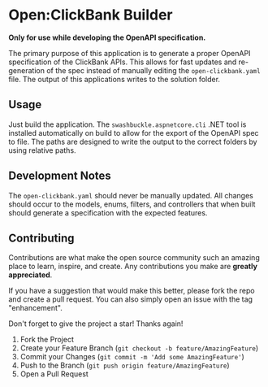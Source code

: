 # Open:ClickBank Builder

**Only for use while developing the OpenAPI specification.**

The primary purpose of this application is to generate a proper OpenAPI specification of the ClickBank APIs. This allows for fast updates and re-generation of the spec instead of manually editing the `open-clickbank.yaml` file. The output of this applications writes to the solution folder.

## Usage

Just build the application. The `swashbuckle.aspnetcore.cli` .NET tool is installed automatically on build to allow for the export of the OpenAPI spec to file. The paths are designed to write the output to the correct folders by using relative paths.

## Development Notes

The `open-clickbank.yaml` should never be manually updated. All changes should occur to the models, enums, filters, and controllers that when built should generate a specification with the expected features.

## Contributing

Contributions are what make the open source community such an amazing place to learn, inspire, and create. Any contributions you make are **greatly appreciated**.

If you have a suggestion that would make this better, please fork the repo and create a pull request. You can also simply open an issue with the tag "enhancement".

Don't forget to give the project a star! Thanks again!

1. Fork the Project
2. Create your Feature Branch (`git checkout -b feature/AmazingFeature`)
3. Commit your Changes (`git commit -m 'Add some AmazingFeature'`)
4. Push to the Branch (`git push origin feature/AmazingFeature`)
5. Open a Pull Request
